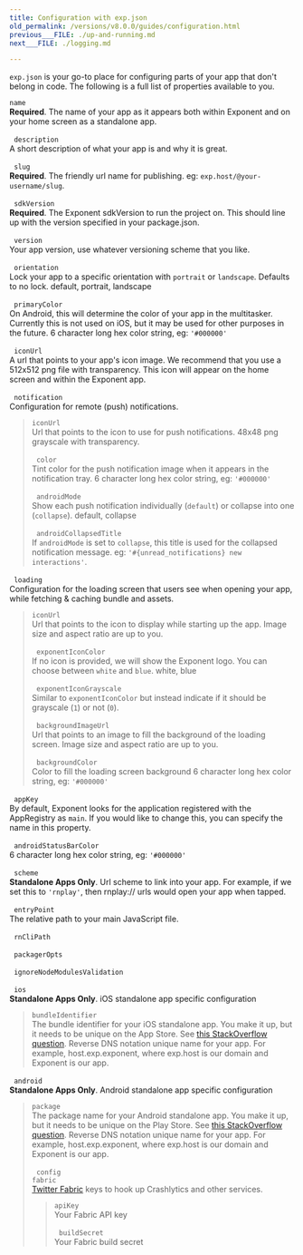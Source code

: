 ```yaml
---
title: Configuration with exp.json
old_permalink: /versions/v8.0.0/guides/configuration.html
previous___FILE: ./up-and-running.md
next___FILE: ./logging.md

---
```


`exp.json` is your go-to place for configuring parts of your app that don't belong in code. The following is a full list of properties available to you.

 `name`  
**Required**. The name of your app as it appears both within Exponent and on your home screen as a standalone app.

 
 `description`  
A short description of what your app is and why it is great.

 
 `slug`  
**Required**. The friendly url name for publishing. eg: `exp.host/@your-username/slug`.

 
 `sdkVersion`  
**Required**. The Exponent sdkVersion to run the project on. This should line up with the version specified in your package.json.

 
 `version`  
Your app version, use whatever versioning scheme that you like.

 
 `orientation`  
Lock your app to a specific orientation with `portrait` or `landscape`. Defaults to no lock. default, portrait, landscape

 
 `primaryColor`  
On Android, this will determine the color of your app in the multitasker. Currently this is not used on iOS, but it may be used for other purposes in the future. 6 character long hex color string, eg: `'#000000'`

 
 `iconUrl`  
A url that points to your app's icon image. We recommend that you use a 512x512 png file with transparency. This icon will appear on the home screen and within the Exponent app.

 
 `notification`  
Configuration for remote (push) notifications.

>  `iconUrl`  
> Url that points to the icon to use for push notifications. 48x48 png grayscale with transparency.
>
>  
>  `color`  
> Tint color for the push notification image when it appears in the notification tray. 6 character long hex color string, eg: `'#000000'`
>
>  
>  `androidMode`  
> Show each push notification individually (`default`) or collapse into one (`collapse`). default, collapse
>
>  
>  `androidCollapsedTitle`  
> If `androidMode` is set to `collapse`, this title is used for the collapsed notification message. eg: `'#{unread_notifications} new interactions'`.

 
 `loading`  
Configuration for the loading screen that users see when opening your app, while fetching & caching bundle and assets.

>  `iconUrl`  
> Url that points to the icon to display while starting up the app. Image size and aspect ratio are up to you.
>
>  
>  `exponentIconColor`  
> If no icon is provided, we will show the Exponent logo. You can choose between `white` and `blue`. white, blue
>
>  
>  `exponentIconGrayscale`  
> Similar to `exponentIconColor` but instead indicate if it should be grayscale (`1`) or not (`0`).
>
>  
>  `backgroundImageUrl`  
> Url that points to an image to fill the background of the loading screen. Image size and aspect ratio are up to you.
>
>  
>  `backgroundColor`  
> Color to fill the loading screen background 6 character long hex color string, eg: `'#000000'`

 
 `appKey`  
By default, Exponent looks for the application registered with the AppRegistry as `main`. If you would like to change this, you can specify the name in this property.

 
 `androidStatusBarColor`  
6 character long hex color string, eg: `'#000000'`

 
 `scheme`  
**Standalone Apps Only**. Url scheme to link into your app. For example, if we set this to `'rnplay'`, then rnplay:// urls would open your app when tapped.

 
 `entryPoint`  
The relative path to your main JavaScript file.

 
 `rnCliPath`  

 
 `packagerOpts`  

 
 `ignoreNodeModulesValidation`  

 
 `ios`  
**Standalone Apps Only**. iOS standalone app specific configuration

>  `bundleIdentifier`  
> The bundle identifier for your iOS standalone app. You make it up, but it needs to be unique on the App Store. See [this StackOverflow question](http://stackoverflow.com/questions/11347470/what-does-bundle-identifier-mean-in-the-ios-project). Reverse DNS notation unique name for your app. For example, host.exp.exponent, where exp.host is our domain and Exponent is our app.

 
 `android`  
**Standalone Apps Only**. Android standalone app specific configuration

>  `package`  
> The package name for your Android standalone app. You make it up, but it needs to be unique on the Play Store. See [this StackOverflow question](http://stackoverflow.com/questions/6273892/android-package-name-convention). Reverse DNS notation unique name for your app. For example, host.exp.exponent, where exp.host is our domain and Exponent is our app.
>
>  
>  `config`  
>  `fabric`  
> [Twitter Fabric](https://get.fabric.io/) keys to hook up Crashlytics and other services.
>
> >  `apiKey`  
> > Your Fabric API key
> >
> >  
> >  `buildSecret`  
> > Your Fabric build secret

